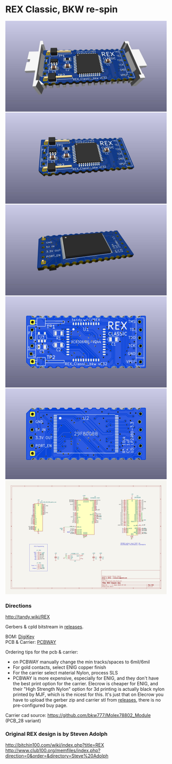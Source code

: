 # REX Classic, BKW re-spin
![](PCB/out/REX_Classic_bkw.jpg)  
![](PCB/out/REX_Classic_bkw.f.jpg)  
![](PCB/out/REX_Classic_bkw.b.jpg)  
![](PCB/out/REX_Classic_bkw.top.jpg)  
![](PCB/out/REX_Classic_bkw.bottom.jpg)  
![](PCB/out/REX_Classic_bkw.svg)  

### Directions
http://tandy.wiki/REX

Gerbers & cpld bitstream in [releases](../../releases/latest).

BOM: [DigiKey](https://www.digikey.com/short/zwwvvr2j)  
PCB & Carrier: [PCBWAY](https://www.pcbway.com/project/shareproject/REX_Classic__BKW_re_spin.html)

Ordering tips for the pcb & carrier:  
* on PCBWAY manually change the min tracks/spaces to 6mil/6mil
* For gold contacts, select ENIG copper finish
* For the carrier select material Nylon, process SLS
* PCBWAY is more expensive, especially for ENIG, and they don't have the best print option for the carrier.
  Elecrow is cheaper for ENIG, and their "High Strength Nylon" option for 3d printing is actually black nylon printed by MJF, which is the nicest for this.
  It's just that on Elecrow you have to upload the gerber zip and carrier stl from [releases](../../releases/latest), there is no pre-configured buy page.

Carrier cad source: https://github.com/bkw777/Molex78802_Module (PCB_28 variant)

### Original REX design is by Steven Adolph
http://bitchin100.com/wiki/index.php?title=REX  
http://www.club100.org/memfiles/index.php?direction=0&order=&directory=Steve%20Adolph
